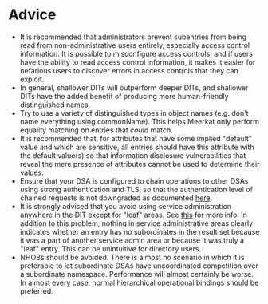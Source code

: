 # Advice

- It is recommended that administrators prevent subentries from being read
  from non-administrative users entirely, especially access control
  information. It is possible to misconfigure access controls, and if users
  have the ability to read access control information, it makes it easier for
  nefarious users to discover errors in access controls that they can exploit.
- In general, shallower DITs will outperform deeper DITs, and shallower DITs
  have the added benefit of producing more human-friendly distinguished names.
- Try to use a variety of distinguished types in object names (e.g. don't name
  everything using commonName). This helps Meerkat only perform equality
  matching on entries that _could_ match.
- It is recommended that, for attributes that have some implied "default" value
  and which are sensitive, all entries should have this attribute with the
  default value(s) so that information disclosure vulnerabilities that reveal
  the mere presence of attributes cannot be used to determine their values.
- Ensure that your DSA is configured to chain operations to other DSAs using
  strong authentication and TLS, so that the authentication level of chained
  requests is not downgraded as documented
  [here](./distributed.md#restrictions-that-apply-to-both).
- It is strongly advised that you avoid using service administration anywhere in
  the DIT except for "leaf" areas. See
  [this](./deviations-nuances.md#hidden-service-admin-areas) for more info. In
  addition to this problem, nothing in service administrative areas clearly
  indicates whether an entry has no subordinates in the result set because it
  was a part of another service admin area or because it was truly a "leaf"
  entry. This can be unintuitive for directory users.
- NHOBs should be avoided. There is almost no scenario in which it is preferable
  to let subordinate DSAs have uncoordinated competition over a subordinate
  namespace. Performance will almost certainly be worse. In almost every case,
  normal hierarchical operational bindings should be preferred.
